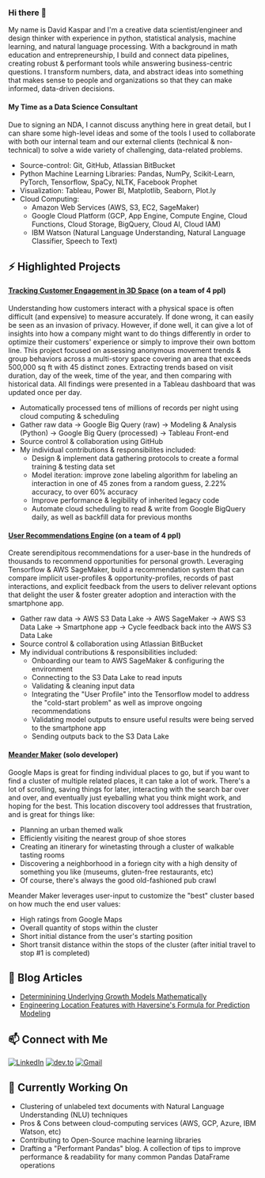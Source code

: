 ### Hi there 👋

My name is David Kaspar and I'm a creative data scientist/engineer and design thinker with experience in python, statistical analysis, machine learning, and natural language processing. With a background in math education and entrepreneurship, I build and connect data pipelines, creating robust & performant tools while answering business-centric questions. I transform numbers, data, and abstract ideas into something that makes sense to people and organizations so that they can make informed, data-driven decisions.


#### My Time as a Data Science Consultant
Due to signing an NDA, I cannot discuss anything here in great detail, but I can share some high-level ideas and some of the tools I used to collaborate with both our internal team and our external clients (technical & non-technical) to solve a wide variety of challenging, data-related problems.
* Source-control: Git, GitHub, Atlassian BitBucket
* Python Machine Learning Libraries: Pandas, NumPy, Scikit-Learn, PyTorch, Tensorflow, SpaCy, NLTK, Facebook Prophet
* Visualization: Tableau, Power BI, Matplotlib, Seaborn, Plot.ly
* Cloud Computing: 
    - Amazon Web Services (AWS, S3, EC2, SageMaker)
    - Google Cloud Platform (GCP, App Engine, Compute Engine, Cloud Functions, Cloud Storage, BigQuery, Cloud AI, Cloud IAM)
    - IBM Watson (Natural Language Understanding, Natural Language Classifier, Speech to Text)

## ⚡ Highlighted Projects

#### [Tracking Customer Engagement in 3D Space](https://i.imgur.com/2RaL6jR.mp4) (on a team of 4 ppl)

Understanding how customers interact with a physical space is often difficult (and expensive) to measure accurately. If done wrong, it can easily be seen as an invasion of privacy. However, if done well, it can give a lot of insights into how a company might want to do things differently in order to optimize their customers' experience or simply to improve their own bottom line. This project focused on assessing anonymous movement trends & group behaviors across a multi-story space covering an area that exceeds 500,000 sq ft with 45 distinct zones. Extracting trends based on visit duration, day of the week, time of the year, and then comparing with historical data. All findings were presented in a Tableau dashboard that was updated once per day.
* Automatically processed tens of millions of records per night using cloud computing & scheduling
* Gather raw data -> Google Big Query (raw) -> Modeling & Analysis (Python) -> Google Big Query (processed) -> Tableau Front-end
* Source control & collaboration using GitHub 
* My individual contributions & responsibilites included:
  - Design & implement data gathering protocols to create a formal training & testing data set
  - Model iteration: improve zone labeling algorithm for labeling an interaction in one of 45 zones from a random guess, 2.22% accuracy, to over 60% accuracy
  - Improve performance & legibility of inherited legacy code
  - Automate cloud scheduling to read & write from Google BigQuery daily, as well as backfill data for previous months

#### [User Recommendations Engine](https://i.imgur.com/2RaL6jR.mp4) (on a team of 4 ppl)

Create serendipitous recommendations for a user-base in the hundreds of thousands to recommend opportunities for personal growth. Leveraging Tensorflow & AWS SageMaker, build a recommendation system that can compare implicit user-profiles & opportunity-profiles, records of past interactions, and explicit feedback from the users to deliver relevant options that delight the user & foster greater adoption and interaction with the smartphone app.
* Gather raw data -> AWS S3 Data Lake -> AWS SageMaker -> AWS S3 Data Lake -> Smartphone app -> Cycle feedback back into the AWS S3 Data Lake
* Source control & collaboration using Atlassian BitBucket
* My individual contributions & responsibilities included:
  - Onboarding our team to AWS SageMaker & configuring the environment
  - Connecting to the S3 Data Lake to read inputs
  - Validating & cleaning input data
  - Integrating the "User Profile" into the Tensorflow model to address the "cold-start problem" as well as improve ongoing recommendations
  - Validating model outputs to ensure useful results were being served to the smartphone app
  - Sending outputs back to the S3 Data Lake
  
#### [Meander Maker](https://github.com/UpwardTrajectory/meander-maker) (solo developer)

Google Maps is great for finding individual places to go, but if you want to find a cluster of multiple related places, it can take a lot of work. There's a lot of scrolling, saving things for later, interacting with the search bar over and over, and eventually just eyeballing what you think might work, and hoping for the best. This location discovery tool addresses that frustration, and is great for things like:
 * Planning an urban themed walk
 * Efficiently visiting the nearest group of shoe stores
 * Creating an itinerary for winetasting through a cluster of walkable tasting rooms
 * Discovering a neighborhood in a foriegn city with a high density of something you like (museums, gluten-free restaurants, etc)
 * Of course, there's always the good old-fashioned pub crawl
  
Meander Maker leverages user-input to customize the "best" cluster based on how much the end user values:
* High ratings from Google Maps
* Overall quantity of stops within the cluster
* Short initial distance from the user's starting position
* Short transit distance within the stops of the cluster (after initial travel to stop #1 is completed)

## 💬 Blog Articles
<!--
**Natural Language Processing**
- [Leveraging AI+ Written/Spoken Word for Sales Enablement](http://blog.pandata.co/leveraging-ai-written-spoken-word-for-sales-enablement/)
- [Joy to the World: Holid.AI Card Generator Volume III](http://blog.pandata.co/joy-to-the-world-holid-ai-greetings-volume-iii/)


**Mathematics**
-->
- [Determinining Underlying Growth Models Mathematically](https://dev.to/upwardtrajectory/something-is-growing-and-it-s-growing-very-fast-but-how-fast-1li6)
- [Engineering Location Features with Haversine's Formula for Prediction Modeling](https://dev.to/upwardtrajectory/engineering-location-features-with-haversine-s-formula-for-prediction-modeling-23n2)

## 📫 Connect with Me
<a href="https://www.linkedin.com/in/davidkasparworks/" target="_blank"><img alt="LinkedIn" src="https://img.shields.io/badge/linkedin-%230077B5.svg?&style=for-the-badge&logo=linkedin&logoColor=white" /></a> <a href="https://dev.to/upwardtrajectory" target="_blank"><img alt="dev.to" src="https://img.shields.io/badge/dev blog-%2312100E.svg?&style=for-the-badge&logoColor=white" /></a> <a href="mailto:datakaspar@gmail.com" target="_blank"><img alt="Gmail" src="https://img.shields.io/badge/Gmail-D14836?&style=for-the-badge&logo=Gmail&logoColor=white" /></a> 

## 🔭 Currently Working On

- Clustering of unlabeled text documents with Natural Language Understanding (NLU) techniques
- Pros & Cons between cloud-computing services (AWS, GCP, Azure, IBM Watson, etc)
- Contributing to Open-Source machine learning libraries
- Drafting a "Performant Pandas" blog. A collection of tips to improve performance & readability for many common Pandas DataFrame operations


<!--
**UpwardTrajectory/UpwardTrajectory** is a ✨ _special_ ✨ repository because its `README.md` (this file) appears on your GitHub profile.

Here are some ideas to get you started:

- 🔭 I’m currently working on ...
- 🌱 I’m currently learning ...
- 👯 I’m looking to collaborate on ...
- 🤔 I’m looking for help with ...
- 💬 Ask me about ...
- 📫 How to reach me: ...
- 😄 Pronouns: ...
- ⚡ Fun fact: ...
-->
